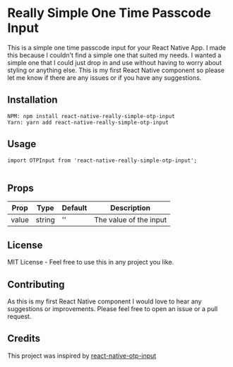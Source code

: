 
# Really Simple One Time Passcode Input
This is a simple one time passcode input for your React Native App. I made this because I couldn't find a simple one that suited my needs. I wanted a simple one that I could just drop in and use without having to worry about styling or anything else. This is my first React Native component so please let me know if there are any issues or if you have any suggestions.

## Installation
```
NPM: npm install react-native-really-simple-otp-input
Yarn: yarn add react-native-really-simple-otp-input
```
## Usage
```
import OTPInput from 'react-native-really-simple-otp-input';


```
## Props
| Prop | Type | Default | Description |
| --- | --- | --- | --- |
| value | string | '' | The value of the input |

## License
MIT License - Feel free to use this in any project you like.

## Contributing
As this is my first React Native component I would love to hear any suggestions or improvements. Please feel free to open an issue or a pull request.

## Credits
This project was inspired by [react-native-otp-input](https://github.com/naveenvignesh5/react-native-otp-textinput) 
